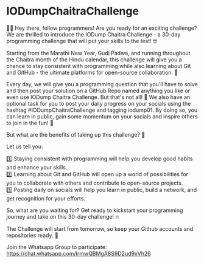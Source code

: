 # IODumpChaitraChallenge

🎉🚀 Hey there, fellow programmers! Are you ready for an exciting challenge? We are thrilled to introduce the IODump Chaitra Challenge - a 30-day programming challenge that will put your skills to the test! 🤓

Starting from the Marathi New Year, Gudi Padwa, and running throughout the Chaitra month of the Hindu calendar, this challenge will give you a chance to stay consistent with programming while also learning about Git and GitHub - the ultimate platforms for open-source collaboration. 🌟

Every day, we will give you a programming question that you'll have to solve and then post your solution on a GitHub Repo named anything you like or even use IODump Chaitra Challenge. But that's not all! 🤩 We also have an optional task for you to post your daily progress on your socials using the hashtag #IODumpChaitraChallenge and tagging iodump01. By doing so, you can learn in public, gain some momentum on your socials and inspire others to join in the fun! 🤗

But what are the benefits of taking up this challenge? 🤔 

Let us tell you:

1️⃣ Staying consistent with programming will help you develop good habits and enhance your skills. <br>
2️⃣ Learning about Git and GitHub will open up a world of possibilities for you to collaborate with others and contribute to open-source projects.<br>
3️⃣ Posting daily on socials will help you learn in public, build a network, and get recognition for your efforts.<br>

So, what are you waiting for? Get ready to kickstart your programming journey and take on this 30-day challenge! 🔥

The Challenge will start from tomorrow, so keep your Github accounts and repositories ready. 🙌

Join the Whatsapp Group to participate:
https://chat.whatsapp.com/IrmwQBMgA8S9D2ud9xVh26
